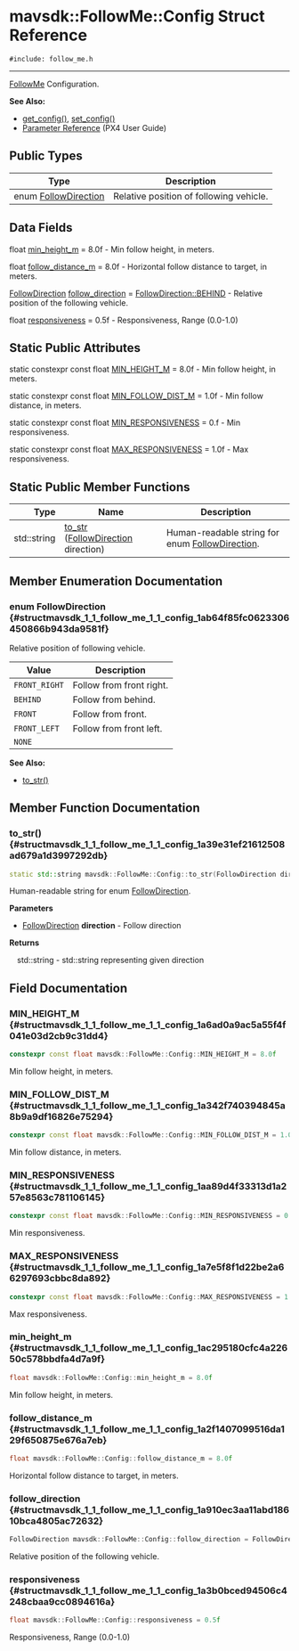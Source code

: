 # mavsdk::FollowMe::Config Struct Reference
`#include: follow_me.h`

----


[FollowMe](classmavsdk_1_1_follow_me.md) Configuration. 


**See Also:**
- [get_config()](classmavsdk_1_1_follow_me.md#classmavsdk_1_1_follow_me_1a5a39cc685ea4288363ef38ebbd628062), [set_config()](classmavsdk_1_1_follow_me.md#classmavsdk_1_1_follow_me_1a1d7c0e5598769365aeaec8026578a977)
- [Parameter Reference](https://docs.px4.io/en/advanced_config/parameter_reference.html#follow-target) (PX4 User Guide)


## Public Types


Type | Description
--- | ---
enum [FollowDirection](#structmavsdk_1_1_follow_me_1_1_config_1ab64f85fc0623306450866b943da9581f) | Relative position of following vehicle.

## Data Fields


float [min_height_m](#structmavsdk_1_1_follow_me_1_1_config_1ac295180cfc4a22650c578bbdfa4d7a9f) = 8.0f - Min follow height, in meters.

float [follow_distance_m](#structmavsdk_1_1_follow_me_1_1_config_1a2f1407099516da129f650875e676a7eb) = 8.0f - Horizontal follow distance to target, in meters.

[FollowDirection](structmavsdk_1_1_follow_me_1_1_config.md#structmavsdk_1_1_follow_me_1_1_config_1ab64f85fc0623306450866b943da9581f) [follow_direction](#structmavsdk_1_1_follow_me_1_1_config_1a910ec3aa11abd18610bca4805ac72632) = [FollowDirection::BEHIND](structmavsdk_1_1_follow_me_1_1_config.md#structmavsdk_1_1_follow_me_1_1_config_1ab64f85fc0623306450866b943da9581faef9c2aaa3392278b1fe2fa46124350a9) - Relative position of the following vehicle.

float [responsiveness](#structmavsdk_1_1_follow_me_1_1_config_1a3b0bced94506c4248cbaa9cc0894616a) = 0.5f - Responsiveness, Range (0.0-1.0)

## Static Public Attributes


static constexpr const float [MIN_HEIGHT_M](#structmavsdk_1_1_follow_me_1_1_config_1a6ad0a9ac5a55f4f041e03d2cb9c31dd4) = 8.0f - Min follow height, in meters.


static constexpr const float [MIN_FOLLOW_DIST_M](#structmavsdk_1_1_follow_me_1_1_config_1a342f740394845a8b9a9df16826e75294) = 1.0f - Min follow distance, in meters.


static constexpr const float [MIN_RESPONSIVENESS](#structmavsdk_1_1_follow_me_1_1_config_1aa89d4f33313d1a257e8563c781106145) = 0.f - Min responsiveness.


static constexpr const float [MAX_RESPONSIVENESS](#structmavsdk_1_1_follow_me_1_1_config_1a7e5f8f1d22be2a66297693cbbc8da892) = 1.0f - Max responsiveness.


## Static Public Member Functions


Type | Name | Description
---: | --- | ---
std::string | [to_str](#structmavsdk_1_1_follow_me_1_1_config_1a39e31ef21612508ad679a1d3997292db) ([FollowDirection](structmavsdk_1_1_follow_me_1_1_config.md#structmavsdk_1_1_follow_me_1_1_config_1ab64f85fc0623306450866b943da9581f) direction) | Human-readable string for enum [FollowDirection](structmavsdk_1_1_follow_me_1_1_config.md#structmavsdk_1_1_follow_me_1_1_config_1ab64f85fc0623306450866b943da9581f).


## Member Enumeration Documentation


### enum FollowDirection {#structmavsdk_1_1_follow_me_1_1_config_1ab64f85fc0623306450866b943da9581f}


Relative position of following vehicle.


Value | Description
--- | ---
<span id="structmavsdk_1_1_follow_me_1_1_config_1ab64f85fc0623306450866b943da9581fa3c590d7552bf5fa1953eb0f05c64acd5"></span> `FRONT_RIGHT` | Follow from front right. 
<span id="structmavsdk_1_1_follow_me_1_1_config_1ab64f85fc0623306450866b943da9581faef9c2aaa3392278b1fe2fa46124350a9"></span> `BEHIND` | Follow from behind. 
<span id="structmavsdk_1_1_follow_me_1_1_config_1ab64f85fc0623306450866b943da9581fabb2fe5c916efb43aab8cbb68f997d2ee"></span> `FRONT` | Follow from front. 
<span id="structmavsdk_1_1_follow_me_1_1_config_1ab64f85fc0623306450866b943da9581fa3c30649875f80bc4b253621e9cf4aa8e"></span> `FRONT_LEFT` | Follow from front left. 
<span id="structmavsdk_1_1_follow_me_1_1_config_1ab64f85fc0623306450866b943da9581fab50339a10e1de285ac99d4c3990b8693"></span> `NONE` |  

**See Also:**
- [to_str()](structmavsdk_1_1_follow_me_1_1_config.md#structmavsdk_1_1_follow_me_1_1_config_1a39e31ef21612508ad679a1d3997292db)


## Member Function Documentation


### to_str() {#structmavsdk_1_1_follow_me_1_1_config_1a39e31ef21612508ad679a1d3997292db}
```cpp
static std::string mavsdk::FollowMe::Config::to_str(FollowDirection direction)
```


Human-readable string for enum [FollowDirection](structmavsdk_1_1_follow_me_1_1_config.md#structmavsdk_1_1_follow_me_1_1_config_1ab64f85fc0623306450866b943da9581f).


**Parameters**

* [FollowDirection](structmavsdk_1_1_follow_me_1_1_config.md#structmavsdk_1_1_follow_me_1_1_config_1ab64f85fc0623306450866b943da9581f) **direction** - Follow direction

**Returns**

&emsp;std::string - std::string representing given direction

## Field Documentation


### MIN_HEIGHT_M {#structmavsdk_1_1_follow_me_1_1_config_1a6ad0a9ac5a55f4f041e03d2cb9c31dd4}

```cpp
constexpr const float mavsdk::FollowMe::Config::MIN_HEIGHT_M = 8.0f
```


Min follow height, in meters.


### MIN_FOLLOW_DIST_M {#structmavsdk_1_1_follow_me_1_1_config_1a342f740394845a8b9a9df16826e75294}

```cpp
constexpr const float mavsdk::FollowMe::Config::MIN_FOLLOW_DIST_M = 1.0f
```


Min follow distance, in meters.


### MIN_RESPONSIVENESS {#structmavsdk_1_1_follow_me_1_1_config_1aa89d4f33313d1a257e8563c781106145}

```cpp
constexpr const float mavsdk::FollowMe::Config::MIN_RESPONSIVENESS = 0.f
```


Min responsiveness.


### MAX_RESPONSIVENESS {#structmavsdk_1_1_follow_me_1_1_config_1a7e5f8f1d22be2a66297693cbbc8da892}

```cpp
constexpr const float mavsdk::FollowMe::Config::MAX_RESPONSIVENESS = 1.0f
```


Max responsiveness.


### min_height_m {#structmavsdk_1_1_follow_me_1_1_config_1ac295180cfc4a22650c578bbdfa4d7a9f}

```cpp
float mavsdk::FollowMe::Config::min_height_m = 8.0f
```


Min follow height, in meters.


### follow_distance_m {#structmavsdk_1_1_follow_me_1_1_config_1a2f1407099516da129f650875e676a7eb}

```cpp
float mavsdk::FollowMe::Config::follow_distance_m = 8.0f
```


Horizontal follow distance to target, in meters.


### follow_direction {#structmavsdk_1_1_follow_me_1_1_config_1a910ec3aa11abd18610bca4805ac72632}

```cpp
FollowDirection mavsdk::FollowMe::Config::follow_direction = FollowDirection::BEHIND
```


Relative position of the following vehicle.


### responsiveness {#structmavsdk_1_1_follow_me_1_1_config_1a3b0bced94506c4248cbaa9cc0894616a}

```cpp
float mavsdk::FollowMe::Config::responsiveness = 0.5f
```


Responsiveness, Range (0.0-1.0)

